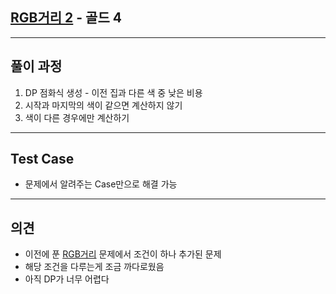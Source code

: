 ## [RGB거리 2](https://www.acmicpc.net/problem/17404) - 골드 4

---

## 풀이 과정
1. DP 점화식 생성 - 이전 집과 다른 색 중 낮은 비용
2. 시작과 마지막의 색이 같으면 계산하지 않기
3. 색이 다른 경우에만 계산하기

---

## Test Case
- 문제에서 알려주는 Case만으로 해결 가능

---

## 의견
- 이전에 푼 [RGB거리](https://www.acmicpc.net/problem/1149) 문제에서 조건이 하나 추가된 문제
- 해당 조건을 다루는게 조금 까다로웠음
- 아직 DP가 너무 어렵다